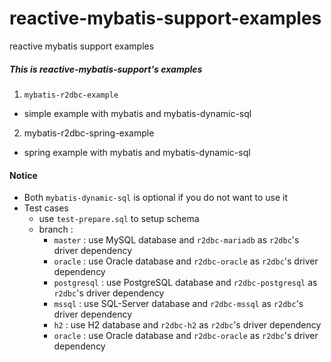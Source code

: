 # reactive-mybatis-support-examples
reactive mybatis support examples

##### This is reactive-mybatis-support's examples

1. `mybatis-r2dbc-example`

* simple example with mybatis and mybatis-dynamic-sql

2. mybatis-r2dbc-spring-example

* spring example with mybatis and mybatis-dynamic-sql

#### Notice
* Both `mybatis-dynamic-sql` is optional if you do not want to use it
* Test cases 
  * use `test-prepare.sql` to setup schema 
  * branch :
    * `master` : use MySQL database and `r2dbc-mariadb` as `r2dbc`'s driver dependency
    * `oracle` : use Oracle database and `r2dbc-oracle` as `r2dbc`'s driver dependency
    * `postgresql` : use PostgreSQL database and `r2dbc-postgresql` as `r2dbc`'s driver dependency
    * `mssql` : use SQL-Server database and `r2dbc-mssql` as `r2dbc`'s driver dependency
    * `h2` : use H2 database and `r2dbc-h2` as `r2dbc`'s driver dependency
    * `oracle` : use Oracle database and `r2dbc-oracle` as `r2dbc`'s driver dependency